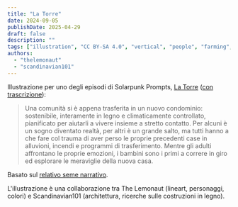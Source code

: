 ```yaml
---
title: "La Torre"
date: 2024-09-05
publishDate: 2025-04-29
draft: false
description: ""
tags: ["illustration", "CC BY-SA 4.0", "vertical", "people", "farming", "solar", "transport", "city", "generations", "residential"]
authors:
  - "thelemonaut"
  - "scandinavian101"
---
```


Illustrazione per uno degli episodi di Solarpunk Prompts, [La Torre](https://podcast.tomasino.org/@SolarpunkPrompts/episodes/the-tower) ([con trascrizione](https://wiki.tomasino.org/writing/Solarpunk-Prompts---The-Tower)):

> Una comunità si è appena trasferita in un nuovo condominio: sostenibile, interamente in legno e climaticamente controllato, pianificato per aiutarli a vivere insieme a stretto contatto. Per alcuni è un sogno diventato realtà, per altri è un grande salto, ma tutti hanno a che fare col trauma di aver perso le proprie precedenti case in alluvioni, incendi e programmi di trasferimento. Mentre gli adulti affrontano le proprie emozioni, i bambini sono i primi a correre in giro ed esplorare le meraviglie della nuova casa.

Basato sul [relativo seme narrativo](/it/seeds/the-tower).

L'illustrazione è una collaborazione tra The Lemonaut (lineart, personaggi, colori) e Scandinavian101 (architettura, ricerche sulle costruzioni in legno).
